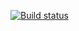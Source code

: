[![Build status](https://ci.appveyor.com/api/projects/status/ilrg53nv3i86y09l?svg=true)](https://ci.appveyor.com/project/Mary-Kalugina/async-await)
